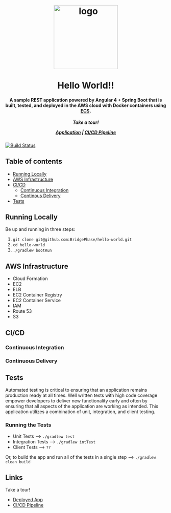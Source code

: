 <h1 align="center">
  <br>
  <a href="http://www.bridgephase.com/"><img src="http://www.bridgephase.com/wp-content/themes/bridgephase/images/logo.png" alt="logo" width="200"></a>
  <br>
  <br>
  Hello World!!
  <br>
</h1>

<h4 align="center">A sample REST application powered by Angular 4 + Spring Boot that is built, tested, and deployed in the AWS cloud with Docker containers using <a href="https://aws.amazon.com/ecs/">ECS</a>.</h4>

<h5 align="center">
Take a tour!

<a href="http://helloworld.bridgephase-demo.com">Application</a>
|
<a href="http://jenkins.bridgephase-demo.com">CI/CD Pipeline</a>
</h5>

[![Build Status](http://jenkins.bridgephase-demo.com/buildStatus/icon?job=helloworld-ci-pipeline)](http://jenkins.bridgephase-demo.com/job/helloworld-ci-pipeline)

## Table of contents

- [Running Locally](#run-locally)
- [AWS Infrastructure](#aws)	 
- [CI/CD](#ci-cd)
    - [Continuous Integration](#continuous-integration)
    - [Continous Delivery](#continuous-delivery)
- [Tests](#tests)

## Running Locally
Be up and running in three steps:   
1. `git clone git@github.com:BridgePhase/hello-world.git`   
2. `cd hello-world`   
3. `./gradlew bootRun`   

## AWS Infrastructure

- Cloud Formation
- EC2
- ELB
- EC2 Container Registry
- EC2 Container Service
- IAM
- Route 53
- S3

## CI/CD

### Continuous Integration

### Continuous Delivery

## Tests
Automated testing is critical to ensuring that an application remains production ready at all times. Well written
tests with high code coverage empower developers to deliver new functionality early and often by ensuring that
all aspects of the application are working as intended. This application utilizes a combination of unit, 
integration, and client testing.

### Running the Tests
- Unit Tests --> `./gradlew test`
- Integration Tests --> `./gradlew intTest`
- Client Tests --> `??`

Or, to build the app and run all of the tests in a single step --> `./gradlew clean build`

## Links
Take a tour!
- [Deployed App](http://helloworld.bridgephase-demo.com)
- [CI/CD Pipeline](http://jenkins.bridgephase-demo.com)